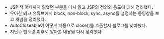 - JSP 책 어제까지 읽었던 부분을 다시 읽고 JSP의 정의와 용도에 대해 정리했다.
- 우아한 테크 유튜브에서 block, non-block, sync, async를 설명하는 동영상을 보고 개념을 정리했다.
- AutoCloseable이 어떻게 자동으로 close()를 호출할지 블로그를 찾아봤다.
- 지난주 멘토링 이후로 알아본 내용을 다시 정리했다.

